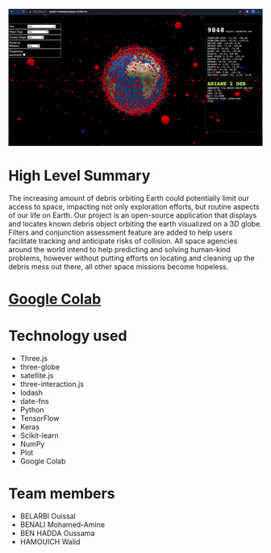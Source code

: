 ![Intro](intro.gif)
# High Level Summary 
The increasing amount of debris orbiting Earth could potentially limit our access to space, impacting not only exploration efforts, but routine aspects of our life on Earth. Our project is an open-source application that displays and locates known debris object orbiting the earth visualized on a 3D globe. Filters and conjunction assessment feature are added to help users facilitate tracking and anticipate risks of collision. All space agencies around the world intend to help predicting and solving human-kind problems, however without putting efforts on locating and cleaning up the debris mess out there, all other space missions become hopeless.

# [Google Colab][google-colab]


# Technology used
 - Three.js
 - three-globe
 - satellite.js
 - three-interaction.js
 - lodash
 - date-fns
 - Python
 - TensorFlow
 - Keras
 - Scikit-learn
 - NumPy
 - Plot
 - Google Colab

# Team members
 - BELARBI Ouissal
 - BENALI Mohamed-Amine
 - BEN HADDA Oussama
 - HAMOUICH Walid

[google-colab]: https://colab.research.google.com/drive/1_og-Ao76_lQIOc-RIPByc4N8szm-tgh0?usp=sharing